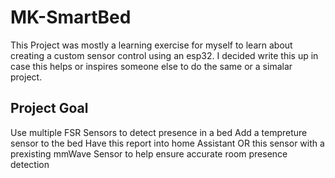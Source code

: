 # MK-SmartBed
This Project was mostly a learning exercise for myself to learn about creating a custom sensor control using an esp32.
I decided write this up in case this helps or inspires someone else to do the same or a simalar project.

## Project Goal

Use multiple FSR Sensors to detect presence in a bed
Add a tempreture sensor to the bed
Have this report into home Assistant
OR this sensor with a prexisting mmWave Sensor to help ensure accurate room presence detection

